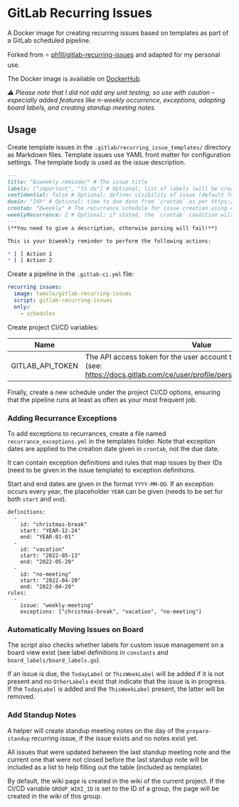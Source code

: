 # GitLab Recurring Issues

A Docker image for creating recurring issues based on templates as part of a GitLab scheduled pipeline.

Forked from ⭐ [ph1ll/gitlab-recurring-issues](https://github.com/ph1ll/gitlab-recurring-issues) and adapted for my personal use.

The Docker image is available on [DockerHub](https://hub.docker.com/repository/docker/tamslo/gitlab-issue-automation).

_⚠️ Please note that I did not add any unit testing; so use with caution – especially added features like n-weekly occurrence, exceptions, adapting board labels, and creating standup meeting notes._

## Usage

Create template issues in the `.gitlab/recurring_issue_templates/` directory as Markdown files. Template issues use YAML front matter for configuration settings. The template body is used as the issue description.

```markdown
---
title: "Biweekly reminder" # The issue title
labels: ["important", "to do"] # Optional; list of labels (will be created if not present)
confidential: false # Optional; defines visibility of issue (default for bool in Go is false)
duein: "24h" # Optional; time to due date from `crontab` as per https://pkg.go.dev/time?tab=doc#ParseDuration (e.g "30m", "1h")
crontab: "@weekly" # The recurrance schedule for issue creation using crontab syntax
weeklyRecurrence: 2 # Optional; if stated, the `crontab` condition will only be applied to every n-th week, based on titles of present issues
---
(**You need to give a description, otherwise parsing will fail!**)

This is your biweekly reminder to perform the following actions:

* [ ] Action 1
* [ ] Action 2
```

Create a pipeline in the `.gitlab-ci.yml` file:

```yaml
recurring issues:
  image: tamslo/gitlab-recurring-issues
  script: gitlab-recurring-issues
  only: 
    - schedules
```

Create project CI/CD variables:

| Name | Value |
| ---- | ----- |
| GITLAB_API_TOKEN | The API access token for the user account that will create the issues (see: https://docs.gitlab.com/ce/user/profile/personal_access_tokens.html) | 

Finally, create a new schedule under the project CI/CD options, ensuring that the pipeline runs at least as often as your most frequent job.

### Adding Recurrance Exceptions

To add exceptions to recurrances, create a file named `recurrance_exceptions.yml` in the templates folder. Note that exception dates are applied to the creation date given in `crontab`, not the due date.

It can contain exception definitions and rules that map issues by their IDs (need to be given in the issue template) to exception definitions.

Start and end dates are given in the format `YYYY-MM-DD`. If an exception occurs every year, the placeholder `YEAR` can be given (needs to be set for both `start` and `end`). 

```
definitions:
  -
    id: "christmas-break"
    start: "YEAR-12-24"
    end: "YEAR-01-01"
  -
    id: "vacation"
    start: "2022-05-13"
    end: "2022-05-20"
  -
    id: "no-meeting"
    start: "2022-04-20"
    end: "2022-04-20"
rules:
  -
    issue: "weekly-meeting"
    exceptions: ["christmas-break", "vacation", "no-meeting"]
```

### Automatically Moving Issues on Board

The script also checks whether labels for custom issue management on a board view exist (see label definitions in `constants` and `board_labels/board_labels.go`).

If an issue is due, the `TodayLabel` or `ThisWeekLabel` will be added if it is not present and no `OtherLabels` exist that indicate that the issue is in progress. If the `TodayLabel` is added and the `ThisWeekLabel` present, the latter will be removed.

### Add Standup Notes

A helper will create standup meeting notes on the day of the `prepare-standup` recurring issue, if the issue exists and no notes exist yet.

All issues that were updated between the last standup meeting note and the current one that were not closed before the last standup note will be included as a list to help filling out the table (included as template).

By default, the wiki page is created in the wiki of the current project. If the CI/CD variable `GROUP_WIKI_ID` is set to the ID of a group, the page will be created in the wiki of this group.